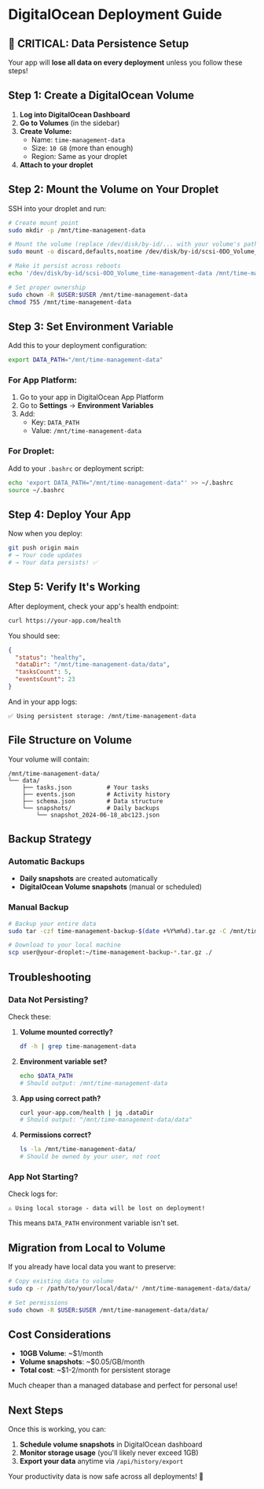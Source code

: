 # DigitalOcean Deployment Guide

## 🚨 CRITICAL: Data Persistence Setup

Your app will **lose all data on every deployment** unless you follow these steps!

## Step 1: Create a DigitalOcean Volume

1. **Log into DigitalOcean Dashboard**
2. **Go to Volumes** (in the sidebar)
3. **Create Volume:**
   - Name: `time-management-data`
   - Size: `10 GB` (more than enough)
   - Region: Same as your droplet
4. **Attach to your droplet**

## Step 2: Mount the Volume on Your Droplet

SSH into your droplet and run:

```bash
# Create mount point
sudo mkdir -p /mnt/time-management-data

# Mount the volume (replace /dev/disk/by-id/... with your volume's path)
sudo mount -o discard,defaults,noatime /dev/disk/by-id/scsi-0DO_Volume_time-management-data /mnt/time-management-data

# Make it persist across reboots
echo '/dev/disk/by-id/scsi-0DO_Volume_time-management-data /mnt/time-management-data ext4 defaults,nofail,discard 0 0' | sudo tee -a /etc/fstab

# Set proper ownership
sudo chown -R $USER:$USER /mnt/time-management-data
chmod 755 /mnt/time-management-data
```

## Step 3: Set Environment Variable

Add this to your deployment configuration:

```bash
export DATA_PATH="/mnt/time-management-data"
```

### For App Platform:
1. Go to your app in DigitalOcean App Platform
2. Go to **Settings** → **Environment Variables**
3. Add:
   - Key: `DATA_PATH`
   - Value: `/mnt/time-management-data`

### For Droplet:
Add to your `.bashrc` or deployment script:
```bash
echo 'export DATA_PATH="/mnt/time-management-data"' >> ~/.bashrc
source ~/.bashrc
```

## Step 4: Deploy Your App

Now when you deploy:

```bash
git push origin main
# → Your code updates
# → Your data persists! ✅
```

## Step 5: Verify It's Working

After deployment, check your app's health endpoint:

```bash
curl https://your-app.com/health
```

You should see:
```json
{
  "status": "healthy",
  "dataDir": "/mnt/time-management-data/data",
  "tasksCount": 5,
  "eventsCount": 23
}
```

And in your app logs:
```
✅ Using persistent storage: /mnt/time-management-data
```

## File Structure on Volume

Your volume will contain:
```
/mnt/time-management-data/
└── data/
    ├── tasks.json          # Your tasks
    ├── events.json         # Activity history
    ├── schema.json         # Data structure
    └── snapshots/          # Daily backups
        └── snapshot_2024-06-18_abc123.json
```

## Backup Strategy

### Automatic Backups
- **Daily snapshots** are created automatically
- **DigitalOcean Volume snapshots** (manual or scheduled)

### Manual Backup
```bash
# Backup your entire data
sudo tar -czf time-management-backup-$(date +%Y%m%d).tar.gz -C /mnt/time-management-data .

# Download to your local machine
scp user@your-droplet:~/time-management-backup-*.tar.gz ./
```

## Troubleshooting

### Data Not Persisting?
Check these:

1. **Volume mounted correctly?**
   ```bash
   df -h | grep time-management-data
   ```

2. **Environment variable set?**
   ```bash
   echo $DATA_PATH
   # Should output: /mnt/time-management-data
   ```

3. **App using correct path?**
   ```bash
   curl your-app.com/health | jq .dataDir
   # Should output: "/mnt/time-management-data/data"
   ```

4. **Permissions correct?**
   ```bash
   ls -la /mnt/time-management-data/
   # Should be owned by your user, not root
   ```

### App Not Starting?
Check logs for:
```
⚠️ Using local storage - data will be lost on deployment!
```

This means `DATA_PATH` environment variable isn't set.

## Migration from Local to Volume

If you already have local data you want to preserve:

```bash
# Copy existing data to volume
sudo cp -r /path/to/your/local/data/* /mnt/time-management-data/data/

# Set permissions
sudo chown -R $USER:$USER /mnt/time-management-data/data/
```

## Cost Considerations

- **10GB Volume**: ~$1/month
- **Volume snapshots**: ~$0.05/GB/month
- **Total cost**: ~$1-2/month for persistent storage

Much cheaper than a managed database and perfect for personal use!

## Next Steps

Once this is working, you can:
1. **Schedule volume snapshots** in DigitalOcean dashboard
2. **Monitor storage usage** (you'll likely never exceed 1GB)
3. **Export your data** anytime via `/api/history/export`

Your productivity data is now safe across all deployments! 🎉